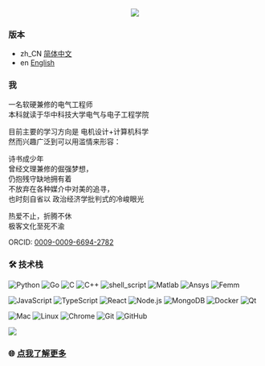 <h1 align="center">
    <img src="https://readme-typing-svg.herokuapp.com/?lines=你好，我是Benjamin&center=true&size=30" />
</h1>

### 版本
- zh_CN [简体中文](#我)
- en [English](./README-en.md)

### 我
<p>一名软硬兼修的电气工程师<br/>
本科就读于华中科技大学电气与电子工程学院<br/>
</p>
<p>
目前主要的学习方向是 电机设计+计算机科学<br/>
然而兴趣广泛到可以用滥情来形容：<br/>
</p>
<p>
诗书成少年<br/>
曾经文理兼修的倔强梦想，<br/>
仍抱残守缺地拥有着<br/>
不放弃在各种媒介中对美的追寻，<br/>
也时刻自省以 政治经济学批判式的冷峻眼光<br/>
</p>
<p>
热爱不止，折腾不休<br/>
极客文化至死不渝<br/>

</p>

<p>
  ORCID: <a href="https://orcid.org/0009-0009-6694-2782">0009-0009-6694-2782</a>
</p>

### 🛠 技术栈

![Python](https://img.shields.io/badge/-Python-333333?style=flat&logo=python) 
![Go](https://img.shields.io/badge/go-333333?style=flat&logo=go) 
![C](https://img.shields.io/badge/c-333333?style=flat&logo=c) 
![C++](https://img.shields.io/badge/-C++-333333?style=flat&logo=c) 
![shell_script](https://img.shields.io/badge/-shell_script-333333?style=flat&logo=shell) 
![Matlab](https://img.shields.io/badge/-Matlab-333333?style=flat&logo=matlab) 
![Ansys](https://img.shields.io/badge/-Ansys-333333?style=flat&logo=ansys) 
![Femm](https://img.shields.io/badge/-Femm-333333?style=flat&logo=femm) 

![JavaScript](https://img.shields.io/badge/-JavaScript-333333?style=flat&logo=javascript) 
![TypeScript](https://img.shields.io/badge/-TypeScript-333333?style=flat&logo=typescript) 
![React](https://img.shields.io/badge/-React-333333?style=flat&logo=react) 
![Node.js](https://img.shields.io/badge/-Node-333333?style=flat&logo=node.js) 
![MongoDB](https://img.shields.io/badge/-MongoDB-333333?style=flat&logo=mongodb)
![Docker](https://img.shields.io/badge/-Docker-333333?style=flat&logo=docker) 
![Qt](https://img.shields.io/badge/-Qt-333333?style=flat&logo=Qt) 


![Mac](https://img.shields.io/badge/-Mac-333333?style=flat&logo=apple) 
![Linux](https://img.shields.io/badge/-Linux-333333?style=flat&logo=linux) 
![Chrome](https://img.shields.io/badge/-Chrome-333333?style=flat&logo=google) 
![Git](https://img.shields.io/badge/-Git-333333?style=flat-square&logo=git) 
![GitHub](https://img.shields.io/badge/-GitHub-333333?style=flat-square&logo=github) 

<a href="https://github.com/DawnEver">
  <img src="https://metrics.lecoq.io/dawnever?template=classic&base.activity=0&base.community=0&base.repositories=0&base.metadata=0&isocalendar=1&base=header%2C%20activity%2C%20community%2C%20repositories%2C%20metadata&base.indepth=false&base.hireable=false&isocalendar=false&isocalendar.duration=full-year&config.timezone=Asia%2FShanghai" />
</a>

### 🌐 [点我了解更多](https://bmy.asia/)